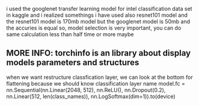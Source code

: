 i used the googlenet transfer learning model for intel classification data set in kaggle and i realized somethings i have used also resnet101 model and the resnet101 model is 170mb model 
but the googlenet model is 50mb and the accuries is equal so, model selection is very important, you can do same calculation less than half time or more maybe


## MORE INFO: torchinfo is an library about display models parameters and structures 
when we want restructure classfication layer, we can look at the bottom for flattening because we should know classification layer name 
model.fc = nn.Sequential(nn.Linear(2048, 512),
                               nn.ReLU(),
                               nn.Dropout(0.2),
                               nn.Linear(512, len(class_names)),
                               nn.LogSoftmax(dim=1)).to(device)
